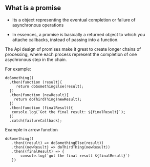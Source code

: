 ## What is a promise
 - Its a object representing the eventual completion or failure of asynchronous operations

 - In essences, a promise is basically a returned object to which you attache callbacks, instead of passing into a function. 

 The Api design of promises make it great to create longer chains of processing, where each process represent the completion of one asychronous step in the chain.
 
 For example:

 ```
 doSomething()
   .then(function (result){
      return doSomethingElse(result);
   })
   .then(function (newResult){
     return doThirdThing(newResult);
   })
   .then(function (finalResult){
    console.log(`Got the final result: ${finalResult}`);
   })
   .catch(failureCallback);
 
 ```
 Example in arrow function
 ```
 doSomething()
    .then((result) => doSomethingElse(result))
    .then((newResult) => doThirdThing(newResult))
    .then((finalResult) => {
        console.log(`got the final result ${finalResult}`)
    })
 ```
 